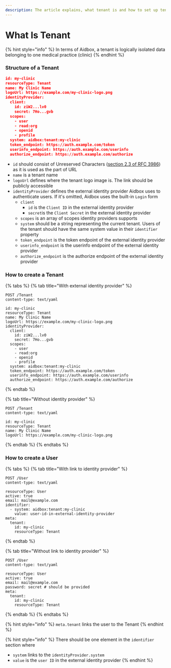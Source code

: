 ```yaml
---
description: The article explains, what tenant is and how to set up tenant (clinic)
---
```


# What Is Tenant

{% hint style="info" %}
In terms of Aidbox, a tenant is logically isolated data belonging to one medical practice (clinic)
{% endhint %}

### Structure of a Tenant

```json
id: my-clinic
resourceType: Tenant
name: My Clinic Name
logoUrl: https://example.com/my-clinic-logo.png
identityProvider:
  client:
    id: ziW2...lv0
    secret: 7Ho...gvb
  scopes:
    - user
    - read:org
    - openid
    - profile
  system: aidbox:tenant:my-clinic
  token_endpoint: https://auth.example.com/token
  userinfo_endpoint: https://auth.example.com/userinfo
  authorize_endpoint: https://auth.example.com/authorize
```

* `id` should consist of Unreserved Characters ([section 2.3 of RFC 3986](https://www.ietf.org/rfc/rfc3986.txt)) as it is used as the part of URL
* `name` is a tenant name
* `logoUrl` defines where the tenant logo image is. The link should be publicly accessible
* `identityProvider` defines the external identity provider Aidbox uses to authenticate users. If it's omitted, Aidbox uses the built-in `Login` form
  * `client`
    * `id` is the `Client ID` in the external identity provider
    * `secret`is the `Client Secret` in the external identity provider
  * `scopes` is an array of scopes identity providers supports
  * `system` should be a string representing the current tenant. Users of the tenant should have the same system value in their `identifier` property
  * `token_endpoint` is the token endpoint of the external identity provider
  * `userinfo_endpoint` is the userinfo endpoint of the external identity provider
  * `authorize_endpoint` is the authorize endpoint of the external identity provider

### How to create a Tenant

{% tabs %}
{% tab title="With external identity provider" %}
```http
POST /Tenant
content-type: text/yaml

id: my-clinic
resourceType: Tenant
name: My Clinic Name
logoUrl: https://example.com/my-clinic-logo.png
identityProvider:
  client:
    id: ziW2...lv0
    secret: 7Ho...gvb
  scopes:
    - user
    - read:org
    - openid
    - profile
  system: aidbox:tenant:my-clinic
  token_endpoint: https://auth.example.com/token
  userinfo_endpoint: https://auth.example.com/userinfo
  authorize_endpoint: https://auth.example.com/authorize
```
{% endtab %}

{% tab title="Without identity provider" %}
```http
POST /Tenant
content-type: text/yaml

id: my-clinic
resourceType: Tenant
name: My Clinic Name
logoUrl: https://example.com/my-clinic-logo.png
```
{% endtab %}
{% endtabs %}

### How to create a User

{% tabs %}
{% tab title="With link to identity provider" %}
```http
POST /User
content-type: text/yaml

resourceType: User
active: true
email: mail@example.com
identifier:
  - system: aidbox:tenant:my-clinic
    value: user-id-in-external-identity-provider
meta:
  tenant:
    id: my-clinic
    resourceType: Tenant
```
{% endtab %}

{% tab title="Without link to identity provider" %}
```http
POST /User
content-type: text/yaml

resourceType: User
active: true
email: mail@example.com
password: secret # should be provided
meta:
  tenant:
    id: my-clinic
    resourceType: Tenant
```
{% endtab %}
{% endtabs %}

{% hint style="info" %}
`meta.tenant` links the user to the Tenant
{% endhint %}

{% hint style="info" %}
There should be one element in the `identifier` section where

* `system` links to the `identityProvider.system`
* `value` is the `user ID` in the external identity provider
{% endhint %}
